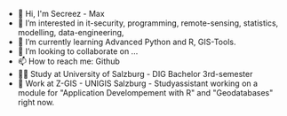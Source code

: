 - 👋 Hi, I'm Secreez - Max
- 👀 I’m interested in it-security, programming, remote-sensing, statistics, modelling, data-engineering, 
- 🌱 I’m currently learning Advanced Python and R, GIS-Tools.
- 💞️ I’m looking to collaborate on ...
- 📫 How to reach me: Github
- 👨‍🎓 Study at University of Salzburg - DIG Bachelor 3rd-semester
- 💼 Work at Z-GIS - UNIGIS Salzburg - Studyassistant working on a module for "Application Develompement with R" and "Geodatabases" right now.
<!---
Secreez/Secreez is a ✨ special ✨ repository because its `README.md` (this file) appears on your GitHub profile.
You can click the Preview link to take a look at your changes.
--->
